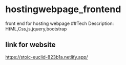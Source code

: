 # hostingwebpage_frontend
front end for hosting webpage 
##Tech Description:
HtML,Css,js,jquery,bootstrap
## link for website
https://stoic-euclid-823b1a.netlify.app/
